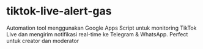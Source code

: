 # tiktok-live-alert-gas
Automation tool menggunakan Google Apps Script untuk monitoring TikTok Live dan mengirim notifikasi real-time ke Telegram &amp; WhatsApp. Perfect untuk creator dan moderator
